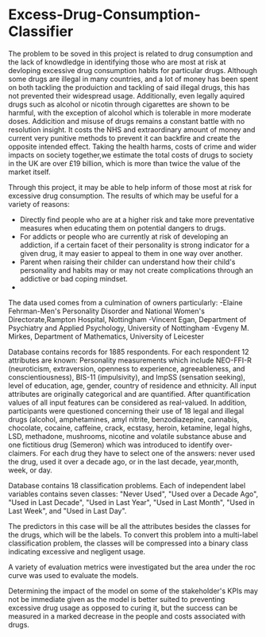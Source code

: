 # Excess-Drug-Consumption-Classifier

The problem to be soved in this project is related to drug consumption and the lack of knowdledge in identifying those who are most at risk at devloping excessive drug consumption 
habits for particular drugs. Although some drugs are illegal in many countries, and a lot of money has been spent on both tackling the produiction and tackling of 
said illegal drugs, this has not prevented their widespread usage. Additionally, even legally aquired drugs such as alcohol or nicotin through cigarettes are shown
to be harmful, with the exception of alcohol which is tolerable in more moderate doses. Addicition and misuse of drugs remains a constant battle with no resolution
insight. It costs the NHS and extraordinary amount of money and current very punitive methods to prevent it can backfire and create the opposite intended effect.
Taking the health harms, costs of crime and wider impacts on society together,we estimate the total costs of drugs to society in the UK are over £19 billion, which is more 
than twice the value of the market itself.
	
Through this project, it may be able to help inform of those most at risk for excessive drug consumption. The results of which may be useful for a variety of reasons:
- Directly find people who are at a higher risk and take more preventative measures when educating them on potential dangers to drugs.
- For addicts or people who are currently at risk of developing an addiction, if a certain facet of their personality is strong indicator for a given drug, it may easier to appeal to them in one way over another.
- Parent when raising their childer can understand how their child's personality and habits may or may not create complications through an addictive or bad coping mindset.
- 
The data used comes from a culmination of owners particularly: 
-Elaine Fehrman-Men's Personality Disorder and National Women's Directorate,Rampton Hospital, Nottingham
-Vincent Egan, Department of Psychiatry and Applied Psychology, University of Nottingham
-Evgeny M. Mirkes, Department of Mathematics, University of Leicester

Database contains records for 1885 respondents. For each respondent 12 attributes are known: Personality measurements which include NEO-FFI-R (neuroticism, extraversion, openness to experience, agreeableness, and conscientiousness), BIS-11 (impulsivity), and ImpSS (sensation seeking), level of education, age, gender, country of residence and ethnicity. All input attributes are originally categorical and are quantified. After quantification values of all input features can be considered as real-valued. In addition, participants were questioned concerning their use of 18 legal and illegal drugs (alcohol, amphetamines, amyl nitrite, benzodiazepine, cannabis, chocolate, cocaine, caffeine, crack, ecstasy, heroin, ketamine, legal highs, LSD, methadone, mushrooms, nicotine and volatile substance abuse and one fictitious drug (Semeron) which was introduced to identify over-claimers. For each drug they have to select one of the answers: never used the drug, used it over a decade ago, or in the last decade, year,month, week, or day.

Database contains 18 classification problems. Each of independent label variables contains seven classes: "Never Used", "Used over a Decade Ago", "Used in Last Decade", "Used in Last Year", "Used in Last Month", "Used in Last Week", and "Used in Last Day".

The predictors in this case will be all the attributes besides the classes for the drugs, which will be the labels. To convert this problem into a multi-label classification
problem, the classes will be compressed into a binary class indicating excessive and negligent usage.

A variety of evaluation metrics were investigated but the area under the roc curve was used to evaluate the models.

Determining the impact of the model on some of the stakeholder's KPIs may not be immediate given as the model is better suited to preventing excessive drug usage as opposed to curing it, but the success can be measured in a marked decrease in the people and costs associated with drugs.
